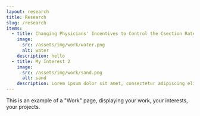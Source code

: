 ```yaml
---
layout: research
title: Research
slug: /research
items:
  - title: Changing Physicians' Incentives to Control the Csection Rate: Evidence from a Major Health Care Reform in Iran
    image:
      src: /assets/img/work/water.png
      alt: water
    description: hello
  - title: My Interest 2
    image:
      src: /assets/img/work/sand.png
      alt: sand
    description: Lorem ipsum dolor sit amet, consectetur adipiscing elit, sed do eiusmod tempor incididunt ut labore et dolore magna aliqua. Ut enim ad minim veniam, quis nostrud exercitation ullamco laboris nisi ut aliquip ex ea commodo consequat. Duis aute irure dolor in reprehenderit in voluptate velit esse cillum dolore eu fugiat nulla pariatur.
---
```


This is an example of a "Work" page, displaying your work, your interests, your projects.
<br />
<br />

